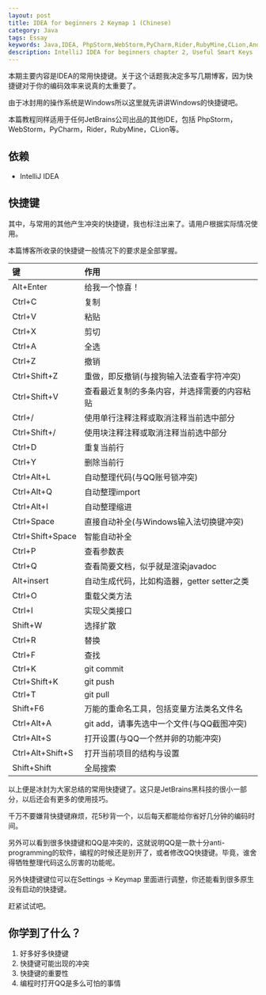```yaml
---
layout: post
title: IDEA for beginners 2 Keymap 1 (Chinese)
category: Java
tags: Essay
keywords: Java,IDEA, PhpStorm,WebStorm,PyCharm,Rider,RubyMine,CLion,Android Studio
description: IntelliJ IDEA for beginners chapter 2, Useful Smart Keys
---
```


本期主要内容是IDEA的常用快捷键。关于这个话题我决定多写几期博客，因为快捷键对于你的编码效率来说真的太重要了。

由于冰封用的操作系统是Windows所以这里就先讲讲Windows的快捷键吧。

本篇教程同样适用于任何JetBrains公司出品的其他IDE，包括 PhpStorm，WebStorm，PyCharm，Rider，RubyMine，CLion等。

## 依赖

- IntelliJ IDEA

## 快捷键

其中，与常用的其他产生冲突的快捷键，我也标注出来了。请用户根据实际情况使用。

本篇博客所收录的快捷键一般情况下的要求是全部掌握。

键 | 作用
:---|:---
Alt+Enter | 给我一个惊喜！
Ctrl+C | 复制
Ctrl+V | 粘贴
Ctrl+X | 剪切
Ctrl+A | 全选
Ctrl+Z | 撤销
Ctrl+Shift+Z | 重做，即反撤销(与搜狗输入法查看字符冲突)
Ctrl+Shift+V | 查看最近复制的多条内容，并选择需要的内容粘贴
Ctrl+/ | 使用单行注释注释或取消注释当前选中部分
Ctrl+Shift+/ | 使用块注释注释或取消注释当前选中部分
Ctrl+D | 重复当前行
Ctrl+Y | 删除当前行
Ctrl+Alt+L | 自动整理代码(与QQ账号锁冲突)
Ctrl+Alt+Q | 自动整理import
Ctrl+Alt+I | 自动整理缩进
Ctrl+Space | 直接自动补全(与Windows输入法切换键冲突)
Ctrl+Shift+Space | 智能自动补全
Ctrl+P | 查看参数表
Ctrl+Q | 查看简要文档，似乎就是渲染javadoc
Alt+insert | 自动生成代码，比如构造器，getter setter之类
Ctrl+O | 重载父类方法
Ctrl+I | 实现父类接口
Shift+W | 选择扩散
Ctrl+R | 替换
Ctrl+F | 查找
Ctrl+K | git commit
Ctrl+Shift+K | git push
Ctrl+T | git pull
Shift+F6 | 万能的重命名工具，包括变量方法类名文件名
Ctrl+Alt+A | git add，请事先选中一个文件(与QQ截图冲突)
Ctrl+Alt+S | 打开设置(与QQ一个然并卵的功能冲突)
Ctrl+Alt+Shift+S | 打开当前项目的结构与设置
Shift+Shift|全局搜索


以上便是冰封为大家总结的常用快捷键了。这只是JetBrains黑科技的很小一部分，以后还会有更多的使用技巧。

千万不要嫌背快捷键麻烦，花5秒背一个，以后每天都能给你省好几分钟的编码时间。

另外可以看到很多快捷键和QQ是冲突的，这就说明QQ是一款十分anti-programming的软件，编程的时候还是别开了，或者修改QQ快捷键。毕竟，谁舍得牺牲整理代码这么厉害的功能呢。

另外快捷键键位可以在Settings -> Keymap 里面进行调整，你还能看到很多原生没有启动的快捷键。

赶紧试试吧。

## 你学到了什么？
1. 好多好多快捷键
1. 快捷键可能出现的冲突
1. 快捷键的重要性
1. 编程时打开QQ是多么可怕的事情